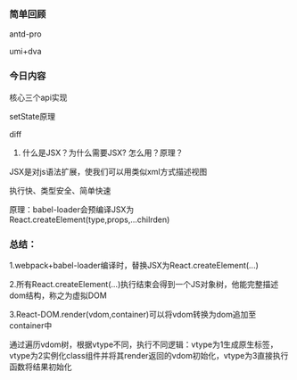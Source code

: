 ### 简单回顾

antd-pro

umi+dva

### 今日内容

核心三个api实现

setState原理

diff



1. 什么是JSX？为什么需要JSX? 怎么用？原理？

JSX是对js语法扩展，使我们可以用类似xml方式描述视图

执行快、类型安全、简单快速

原理：babel-loader会预编译JSX为React.createElement(type,props,...chilrden)





### 总结：

1.webpack+babel-loader编译时，替换JSX为React.createElement(...)

2.所有React.createElement(...)执行结束会得到一个JS对象树，他能完整描述dom结构，称之为虚拟DOM

3.React-DOM.render(vdom,container)可以将vdom转换为dom追加至container中

  通过遍历vdom树，根据vtype不同，执行不同逻辑：vtype为1生成原生标签，vtype为2实例化class组件并将其render返回的vdom初始化，vtype为3直接执行函数将结果初始化

























